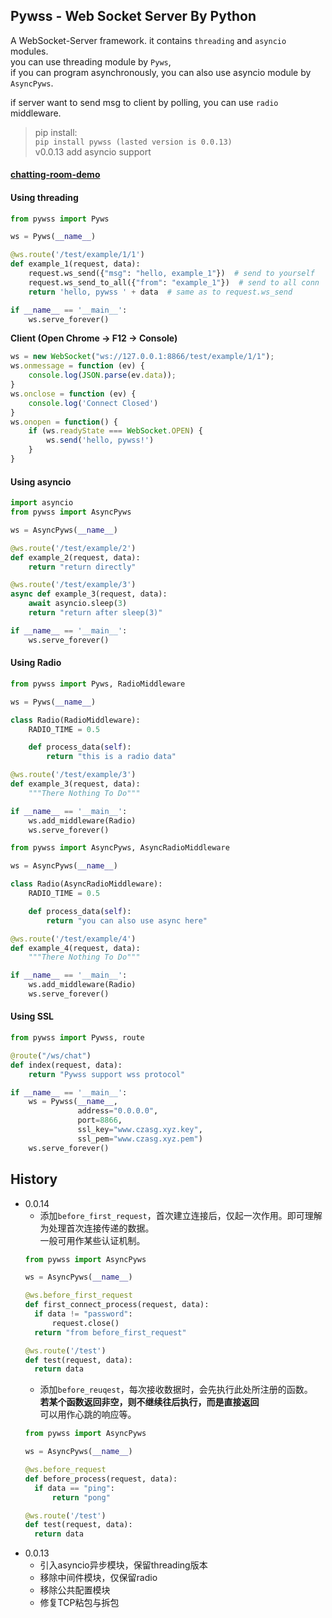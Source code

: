 ## Pywss - Web Socket Server By Python

A WebSocket-Server framework. it contains `threading` and `asyncio` modules.  
you can use threading module by `Pyws`,  
if you can program asynchronously, you can also use asyncio module by `AsyncPyws`.  

if server want to send msg to client by polling, you can use `radio` middleware.


> pip install:   
> ```pip install pywss (lasted version is 0.0.13)```  
> v0.0.13 add asyncio support
 
#### [chatting-room-demo](http://czaorz.gitee.io/static/html/pywss-demo1.html)

#### Using threading
```python
from pywss import Pyws

ws = Pyws(__name__)

@ws.route('/test/example/1/1')
def example_1(request, data):
    request.ws_send({"msg": "hello, example_1"})  # send to yourself
    request.ws_send_to_all({"from": "example_1"})  # send to all conn
    return 'hello, pywss ' + data  # same as to request.ws_send

if __name__ == '__main__':
    ws.serve_forever()
```
**Client (Open Chrome -> F12 -> Console)**
```javascript
ws = new WebSocket("ws://127.0.0.1:8866/test/example/1/1");
ws.onmessage = function (ev) {
    console.log(JSON.parse(ev.data));
}
ws.onclose = function (ev) {
    console.log('Connect Closed')
}
ws.onopen = function() {
    if (ws.readyState === WebSocket.OPEN) {
        ws.send('hello, pywss!')
    }
}
```

#### Using asyncio
```python
import asyncio
from pywss import AsyncPyws

ws = AsyncPyws(__name__)

@ws.route('/test/example/2')
def example_2(request, data):
    return "return directly"

@ws.route('/test/example/3')
async def example_3(request, data):
    await asyncio.sleep(3)
    return "return after sleep(3)"

if __name__ == '__main__':
    ws.serve_forever()
```

#### Using Radio 
```python
from pywss import Pyws, RadioMiddleware

ws = Pyws(__name__)

class Radio(RadioMiddleware):
    RADIO_TIME = 0.5

    def process_data(self):
        return "this is a radio data"

@ws.route('/test/example/3')
def example_3(request, data):
    """There Nothing To Do"""

if __name__ == '__main__':
    ws.add_middleware(Radio)
    ws.serve_forever()
```

```python
from pywss import AsyncPyws, AsyncRadioMiddleware

ws = AsyncPyws(__name__)

class Radio(AsyncRadioMiddleware):
    RADIO_TIME = 0.5

    def process_data(self):
        return "you can also use async here"

@ws.route('/test/example/4')
def example_4(request, data):
    """There Nothing To Do"""

if __name__ == '__main__':
    ws.add_middleware(Radio)
    ws.serve_forever()
```

#### Using SSL
```python
from pywss import Pywss, route

@route("/ws/chat")
def index(request, data):
    return "Pywss support wss protocol"

if __name__ == '__main__':
    ws = Pywss(__name__,
               address="0.0.0.0",
               port=8866,
               ssl_key="www.czasg.xyz.key",
               ssl_pem="www.czasg.xyz.pem")
    ws.serve_forever()
```

## History
* 0.0.14
    * 添加`before_first_request`，首次建立连接后，仅起一次作用。即可理解为处理首次连接传递的数据。  
    一般可用作某些认证机制。
    ```python
    from pywss import AsyncPyws
  
    ws = AsyncPyws(__name__)
  
    @ws.before_first_request
    def first_connect_process(request, data):
      if data != "password":
          request.close()
      return "from before_first_request"
  
    @ws.route('/test')
    def test(request, data):
      return data
    ```
    * 添加`before_reuqest`，每次接收数据时，会先执行此处所注册的函数。  
    **若某个函数返回非空，则不继续往后执行，而是直接返回**  
    可以用作心跳的响应等。
    ```python
    from pywss import AsyncPyws
    
    ws = AsyncPyws(__name__)
    
    @ws.before_request
    def before_process(request, data):
      if data == "ping":
          return "pong"
    
    @ws.route('/test')
    def test(request, data):
      return data
    ```
* 0.0.13
    * 引入asyncio异步模块，保留threading版本
    * 移除中间件模块，仅保留radio
    * 移除公共配置模块
    * 修复TCP粘包与拆包

